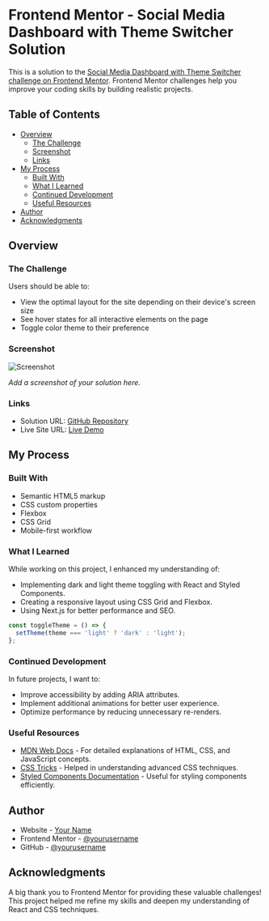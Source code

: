 # Frontend Mentor - Social Media Dashboard with Theme Switcher Solution

This is a solution to the [Social Media Dashboard with Theme Switcher challenge on Frontend Mentor](https://www.frontendmentor.io/challenges/social-media-dashboard-with-theme-switcher-6oY8ozp_H). Frontend Mentor challenges help you improve your coding skills by building realistic projects.

## Table of Contents

- [Overview](#overview)
  - [The Challenge](#the-challenge)
  - [Screenshot](#screenshot)
  - [Links](#links)
- [My Process](#my-process)
  - [Built With](#built-with)
  - [What I Learned](#what-i-learned)
  - [Continued Development](#continued-development)
  - [Useful Resources](#useful-resources)
- [Author](#author)
- [Acknowledgments](#acknowledgments)

## Overview

### The Challenge

Users should be able to:

- View the optimal layout for the site depending on their device's screen size
- See hover states for all interactive elements on the page
- Toggle color theme to their preference

### Screenshot

![Screenshot](./screenshot.jpg)

*Add a screenshot of your solution here.*

### Links

- Solution URL: [GitHub Repository](https://github.com/yourusername/social-media-dashboard)
- Live Site URL: [Live Demo](https://social-media-dashboard-seven-theta.vercel.app/)

## My Process

### Built With

- Semantic HTML5 markup
- CSS custom properties
- Flexbox
- CSS Grid
- Mobile-first workflow

### What I Learned

While working on this project, I enhanced my understanding of:

- Implementing dark and light theme toggling with React and Styled Components.
- Creating a responsive layout using CSS Grid and Flexbox.
- Using Next.js for better performance and SEO.

```js
const toggleTheme = () => {
  setTheme(theme === 'light' ? 'dark' : 'light');
};
```

### Continued Development

In future projects, I want to:

- Improve accessibility by adding ARIA attributes.
- Implement additional animations for better user experience.
- Optimize performance by reducing unnecessary re-renders.

### Useful Resources

- [MDN Web Docs](https://developer.mozilla.org/) - For detailed explanations of HTML, CSS, and JavaScript concepts.
- [CSS Tricks](https://css-tricks.com/) - Helped in understanding advanced CSS techniques.
- [Styled Components Documentation](https://styled-components.com/docs) - Useful for styling components efficiently.

## Author

- Website - [Your Name](https://yourportfolio.com)
- Frontend Mentor - [@yourusername](https://www.frontendmentor.io/profile/yourusername)
- GitHub - [@yourusername](https://github.com/yourusername)

## Acknowledgments

A big thank you to Frontend Mentor for providing these valuable challenges! This project helped me refine my skills and deepen my understanding of React and CSS techniques.
